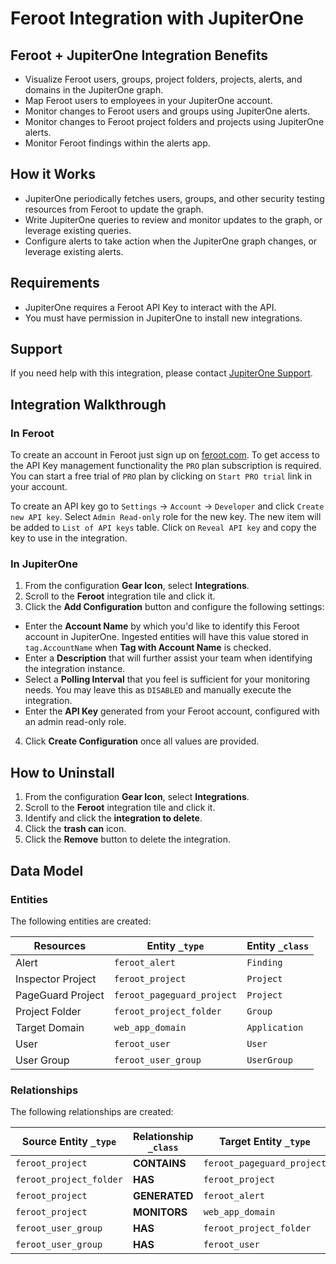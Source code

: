 # Feroot Integration with JupiterOne

## Feroot + JupiterOne Integration Benefits

*   Visualize Feroot users, groups, project folders, projects, alerts, and domains
    in the JupiterOne graph.
*   Map Feroot users to employees in your JupiterOne account.
*   Monitor changes to Feroot users and groups using JupiterOne alerts.
*   Monitor changes to Feroot project folders and projects using JupiterOne
    alerts.
*   Monitor Feroot findings within the alerts app.

## How it Works

*   JupiterOne periodically fetches users, groups, and other security testing
    resources from Feroot to update the graph.
*   Write JupiterOne queries to review and monitor updates to the graph, or
    leverage existing queries.
*   Configure alerts to take action when the JupiterOne graph changes, or leverage
    existing alerts.

## Requirements

*   JupiterOne requires a Feroot API Key to interact with the API.
*   You must have permission in JupiterOne to install new integrations.

## Support

If you need help with this integration, please contact
[JupiterOne Support](https://support.jupiterone.io).

## Integration Walkthrough

### In Feroot

To create an account in Feroot just sign up on
[feroot.com](https://www.feroot.com). To get access to the API Key management
functionality the `PRO` plan subscription is required. You can start a free
trial of `PRO` plan by clicking on `Start PRO trial` link in your account.

To create an API key go to `Settings` -> `Account` -> `Developer` and click
`Create new API key`. Select `Admin Read-only` role for the new key. The new
item will be added to `List of API keys` table. Click on `Reveal API key` and
copy the key to use in the integration.

### In JupiterOne

1.  From the configuration **Gear Icon**, select **Integrations**.
2.  Scroll to the **Feroot** integration tile and click it.
3.  Click the **Add Configuration** button and configure the following settings:

*   Enter the **Account Name** by which you'd like to identify this Feroot account
    in JupiterOne. Ingested entities will have this value stored in
    `tag.AccountName` when **Tag with Account Name** is checked.
*   Enter a **Description** that will further assist your team when identifying
    the integration instance.
*   Select a **Polling Interval** that you feel is sufficient for your monitoring
    needs. You may leave this as `DISABLED` and manually execute the integration.
*   Enter the **API Key** generated from your Feroot account, configured with an
    admin read-only role.

4.  Click **Create Configuration** once all values are provided.

## How to Uninstall

1.  From the configuration **Gear Icon**, select **Integrations**.
2.  Scroll to the **Feroot** integration tile and click it.
3.  Identify and click the **integration to delete**.
4.  Click the **trash can** icon.
5.  Click the **Remove** button to delete the integration.

<!-- {J1_DOCUMENTATION_MARKER_START} -->

<!--
********************************************************************************
NOTE: ALL OF THE FOLLOWING DOCUMENTATION IS GENERATED USING THE
"j1-integration document" COMMAND. DO NOT EDIT BY HAND! PLEASE SEE THE DEVELOPER
DOCUMENTATION FOR USAGE INFORMATION:

https://github.com/JupiterOne/sdk/blob/main/docs/integrations/development.md
********************************************************************************
-->

## Data Model

### Entities

The following entities are created:

| Resources         | Entity `_type`             | Entity `_class` |
| ----------------- | -------------------------- | --------------- |
| Alert             | `feroot_alert`             | `Finding`       |
| Inspector Project | `feroot_project`           | `Project`       |
| PageGuard Project | `feroot_pageguard_project` | `Project`       |
| Project Folder    | `feroot_project_folder`    | `Group`         |
| Target Domain     | `web_app_domain`           | `Application`   |
| User              | `feroot_user`              | `User`          |
| User Group        | `feroot_user_group`        | `UserGroup`     |

### Relationships

The following relationships are created:

| Source Entity `_type`   | Relationship `_class` | Target Entity `_type`      |
| ----------------------- | --------------------- | -------------------------- |
| `feroot_project`        | **CONTAINS**          | `feroot_pageguard_project` |
| `feroot_project_folder` | **HAS**               | `feroot_project`           |
| `feroot_project`        | **GENERATED**         | `feroot_alert`             |
| `feroot_project`        | **MONITORS**          | `web_app_domain`           |
| `feroot_user_group`     | **HAS**               | `feroot_project_folder`    |
| `feroot_user_group`     | **HAS**               | `feroot_user`              |

<!--
********************************************************************************
END OF GENERATED DOCUMENTATION AFTER BELOW MARKER
********************************************************************************
-->

<!-- {J1_DOCUMENTATION_MARKER_END} -->
 
<!--  jupiterOneDocVersion=2-0-0 -->